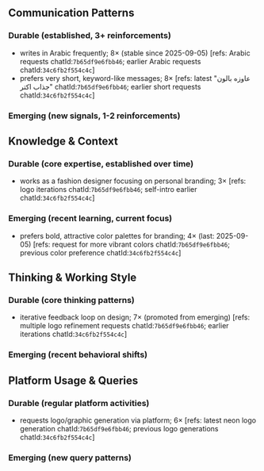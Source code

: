 ## Communication Patterns
### Durable (established, 3+ reinforcements)
- writes in Arabic frequently; 8× (stable since 2025-09-05) [refs: Arabic requests chatId:`7b65df9e6fbb46`; earlier Arabic requests chatId:`34c6fb2f554c4c`]
- prefers very short, keyword-like messages; 8× [refs: latest "عاوزه بالون جذاب اكتر" chatId:`7b65df9e6fbb46`; earlier short requests chatId:`34c6fb2f554c4c`]

### Emerging (new signals, 1-2 reinforcements)

## Knowledge & Context
### Durable (core expertise, established over time)
- works as a fashion designer focusing on personal branding; 3× [refs: logo iterations chatId:`7b65df9e6fbb46`; self-intro earlier chatId:`34c6fb2f554c4c`]

### Emerging (recent learning, current focus)
- prefers bold, attractive color palettes for branding; 4× (last: 2025-09-05) [refs: request for more vibrant colors chatId:`7b65df9e6fbb46`; previous color preference chatId:`34c6fb2f554c4c`]

## Thinking & Working Style
### Durable (core thinking patterns)
- iterative feedback loop on design; 7× (promoted from emerging) [refs: multiple logo refinement requests chatId:`7b65df9e6fbb46`; earlier iterations chatId:`34c6fb2f554c4c`]

### Emerging (recent behavioral shifts)

## Platform Usage & Queries
### Durable (regular platform activities)
- requests logo/graphic generation via platform; 6× [refs: latest neon logo generation chatId:`7b65df9e6fbb46`; previous logo generations chatId:`34c6fb2f554c4c`]

### Emerging (new query patterns)

